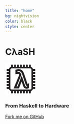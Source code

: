 ```yaml
---
title: "home"
bg: nightvision
color: black
style: center
---
```

# CλaSH
<img id="clash-logo" src="img/icon_dark.svg" width="100" alt="CLaSH" />

### From Haskell to Hardware

<span id="forkongithub">
  <a href="{{ site.source_link }}" class="bg-gunmetal">
    Fork me on GitHub
  </a>
</span>
